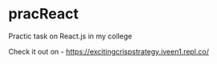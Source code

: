 # pracReact
Practic task on React.js in my college

Check it out on - https://excitingcrispstrategy.iveen1.repl.co/
